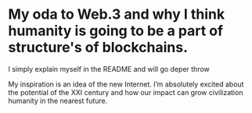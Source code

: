 # My oda to Web.3 and why I think humanity is going to be a part of structure's of blockchains.
I simply explain myself in the README and will go deper throw 

My inspiration is an idea of the new Internet. I’m absolutely excited about the potential of the XXI century and how our impact can grow civilization humanity in the nearest future.





